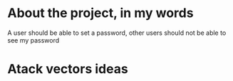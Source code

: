 # About the project, in my words

A user should be able to set a password, other users should not be able to see my password

# Atack vectors ideas 

